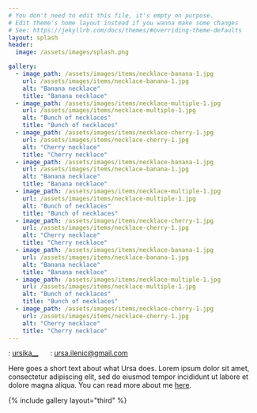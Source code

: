 ```yaml
---
# You don't need to edit this file, it's empty on purpose.
# Edit theme's home layout instead if you wanna make some changes
# See: https://jekyllrb.com/docs/themes/#overriding-theme-defaults
layout: splash
header:
  image: /assets/images/splash.png

gallery:
  - image_path: /assets/images/items/necklace-banana-1.jpg
    url: /assets/images/items/necklace-banana-1.jpg
    alt: "Banana necklace"
    title: "Banana necklace"
  - image_path: /assets/images/items/necklace-multiple-1.jpg
    url: /assets/images/items/necklace-multiple-1.jpg
    alt: "Bunch of necklaces"
    title: "Bunch of necklaces"
  - image_path: /assets/images/items/necklace-cherry-1.jpg
    url: /assets/images/items/necklace-cherry-1.jpg
    alt: "Cherry necklace"
    title: "Cherry necklace"
  - image_path: /assets/images/items/necklace-banana-1.jpg
    url: /assets/images/items/necklace-banana-1.jpg
    alt: "Banana necklace"
    title: "Banana necklace"
  - image_path: /assets/images/items/necklace-multiple-1.jpg
    url: /assets/images/items/necklace-multiple-1.jpg
    alt: "Bunch of necklaces"
    title: "Bunch of necklaces"
  - image_path: /assets/images/items/necklace-cherry-1.jpg
    url: /assets/images/items/necklace-cherry-1.jpg
    alt: "Cherry necklace"
    title: "Cherry necklace"
  - image_path: /assets/images/items/necklace-banana-1.jpg
    url: /assets/images/items/necklace-banana-1.jpg
    alt: "Banana necklace"
    title: "Banana necklace"
  - image_path: /assets/images/items/necklace-multiple-1.jpg
    url: /assets/images/items/necklace-multiple-1.jpg
    alt: "Bunch of necklaces"
    title: "Bunch of necklaces"
  - image_path: /assets/images/items/necklace-cherry-1.jpg
    url: /assets/images/items/necklace-cherry-1.jpg
    alt: "Cherry necklace"
    title: "Cherry necklace"
---
```


<div class="text-center">
  <div style="margin-bottom: 2%;">
    <i class="fab fa-fw fa-instagram"></i>: <a href="https://www.instagram.com/ursika__" style="margin-right: 2%;" target="_blank">ursika__</a>
    <i class="far fa-fw fa-envelope" style="margin-left: 2%;"></i>: <a href="mailto:ursa.ilenic@gmail.com">ursa.ilenic@gmail.com</a>
  </div>

  Here goes a short text about what Ursa does. Lorem ipsum dolor sit amet, consectetur adipiscing elit, sed do eiusmod tempor incididunt ut labore et dolore magna aliqua. You can read more about me <a href="{{ site.url }}/about">here</a>.

</div>

{% include gallery layout="third" %}
